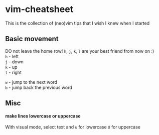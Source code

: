 # vim-cheatsheet
This is the collection of (neo)vim tips that I wish I knew when I started

## Basic movement 
DO not leave the home row! `h`, `j`, `k`, `l` are your best friend from now on :) <br/>
`h` - left <br/>
`j` - down <br/>
`k` - up <br/>
`l` - right <br/>

`w` - jump to the next word <br/>
`b` - jump back the previous word <br/>


## Misc
#### make lines lowercase or uppercase 
With visual mode, select text and `u` for lowercase `U` for uppercase
